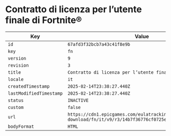 # Contratto di licenza per l’utente finale di Fortnite®

| Key | Value |
| --- | ----- |
| `id` | `67afd3f32bcb7a43c41f8e9b` |
| `key` | `fn` |
| `version` | `9` |
| `revision` | `3` |
| `title` | `Contratto di licenza per l’utente finale di Fortnite®` |
| `locale` | `it` |
| `createdTimestamp` | `2025-02-14T23:38:27.440Z` |
| `lastModifiedTimestamp` | `2025-02-14T23:38:27.440Z` |
| `status` | `INACTIVE` |
| `custom` | `false` |
| `url` | `https://cdn1.epicgames.com/eulatracking-download/fn/it/v9/r3/14b7f36776cf0725ea211493959fa006.pdf` |
| `bodyFormat` | `HTML` |
